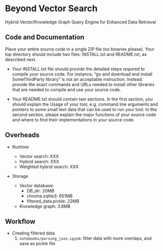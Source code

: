 # Beyond Vector Search
Hybrid Vector/Knowledge Graph Query Engine for Enhanced Data Retrieval

## Code and Documentation
Place your entire source code in a single ZIP file (no binaries please). Your top directory should include two files: INSTALL.txt and README.txt, as described next.

- Your INSTALL.txt file should provide the detailed steps required to compile your source code. For instance, “go and download and install SomeThirdParty library” is not an acceptable instruction. Instead, provide the exact commands and URLs needed to install other libraries that are needed to compile and use your source code.

- Your README.txt should contain two sections. In the first section, you should explain the Usage of your tool, e.g. command line arguments and pointers to some small text data that can be used to run your tool. In the second section, please explain the major functions of your source code and where to find their implementations in your source code.

## Overheads
- Runtime
    - Vector search: XXX
    - Hybrid search: XXX
    - Weighted hybrid search: XXX

- Storage
    - Vector database: 
        - DB_dir: 20MB 
        - chroma.sqlite3: 651MB
        - filtered_data.pickle: 22MB
    - Knowledge graph: 3.8MB

## Workflow
- Creating filtered data
    1. `notebooks/parsing_json.ipynb`: filter data with more overlaps, and save as pickle file
